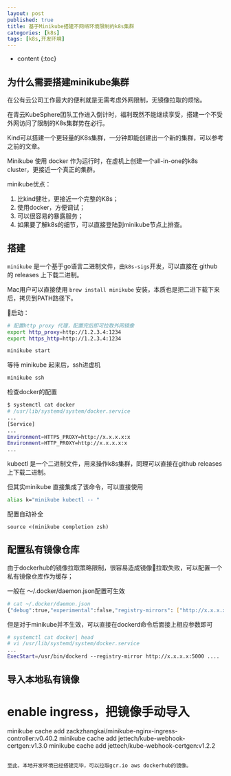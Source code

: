 ```yaml
---
layout: post
published: true
title: 基于Minikube搭建不网络环境限制的k8s集群
categories: [k8s]
tags: [k8s,开发环境]
---
```

* content
{:toc}

## 为什么需要搭建minikube集群

在公有云公司工作最大的便利就是无需考虑外网限制，无镜像拉取的烦恼。

在青云KubeSphere团队工作进入倒计时，福利既然不能继续享受，搭建一个不受外网访问了限制的K8s集群势在必行。

Kind可以搭建一个更轻量的K8s集群，一分钟即能创建出一个新的集群，可以参考之前的文章。

Minikube 使用 docker 作为运行时，在虚机上创建一个all-in-one的k8s cluster，更接近一个真正的集群。

minikube优点：

1. 比kind健壮，更接近一个完整的K8s；
2. 使用docker，方便调试；
3. 可以很容易的暴露服务；
4. 如果要了解k8s的细节，可以直接登陆到minikube节点上排查。

## 搭建

`minikube` 是一个基于go语言二进制文件，由`k8s-sigs`开发，可以直接在 github 的 releases 上下载二进制。

Mac用户可以直接使用 `brew install minikube` 安装，本质也是把二进下载下来后，拷贝到PATH路径下。

启动：

```bash
# 配置http proxy 代理，配置完后即可拉取外网镜像
export http_proxy=http://1.2.3.4:1234
export https_http=http://1.2.3.4:1234

minikube start 
```

等待 minikube 起来后，ssh进虚机

```bash
minikube ssh
```

检查docker的配置

```bash
$ systemctl cat docker
# /usr/lib/systemd/system/docker.service
...
[Service]
...
Environment=HTTPS_PROXY=http://x.x.x.x:x
Environment=HTTP_PROXY=http://x.x.x.x:x
...

```

kubectl 是一个二进制文件，用来操作k8s集群，同理可以直接在github releases上下载二进制。

但其实minikube 直接集成了该命令，可以直接使用

```bash
alias k="minikube kubectl -- "
```

配置自动补全

```
source <(minikube completion zsh)
```

## 配置私有镜像仓库

由于dockerhub的镜像拉取策略限制，很容易造成镜像拉取失败，可以配置一个私有镜像仓库作为缓存；

一般在 ～/.docker/daemon.json配置可生效

```bash
# cat ~/.docker/daemon.json 
{"debug":true,"experimental":false,"registry-mirrors": ["http://x.x.x.x:5000"]}
```

但是对于minikube并不生效，可以直接在dockerd命令后面接上相应参数即可

```bash
# systemctl cat docker| head
# vi /usr/lib/systemd/system/docker.service
...
ExecStart=/usr/bin/dockerd --registry-mirror http://x.x.x.x:5000 ....  
```

## 导入本地私有镜像

# enable ingress，把镜像手动导入
minikube cache add zackzhangkai/minikube-nginx-ingress-controller:v0.40.2
minikube cache add jettech/kube-webhook-certgen:v1.3.0
minikube cache add jettech/kube-webhook-certgen:v1.2.2
```

至此，本地开发环境已经搭建完毕，可以拉取gcr.io aws dockerhub的镜像。
